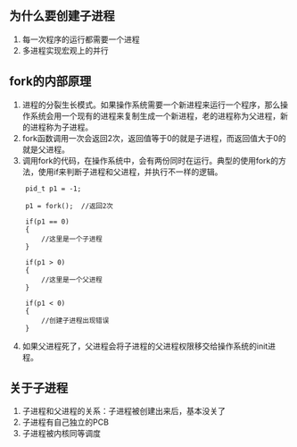 ## 为什么要创建子进程
1. 每一次程序的运行都需要一个进程
2. 多进程实现宏观上的并行
## fork的内部原理
1. 进程的分裂生长模式。如果操作系统需要一个新进程来运行一个程序，那么操作系统会用一个现有的进程来复制生成一个新进程，老的进程称为父进程，新的进程称为子进程。
2. fork函数调用一次会返回2次，返回值等于0的就是子进程，而返回值大于0的就是父进程。
3. 调用fork的代码，在操作系统中，会有两份同时在运行。典型的使用fork的方法，使用if来判断子进程和父进程，并执行不一样的逻辑。
```
    pid_t p1 = -1;

    p1 = fork();  //返回2次

    if(p1 == 0)
    {
        //这里是一个子进程
    }

    if(p1 > 0)
    {
        //这里是一个父进程
    }

    if(p1 < 0)
    {
        //创建子进程出现错误
    }
```
4. 如果父进程死了，父进程会将子进程的父进程权限移交给操作系统的init进程。


## 关于子进程
1. 子进程和父进程的关系：子进程被创建出来后，基本没关了
2. 子进程有自己独立的PCB
3. 子进程被内核同等调度